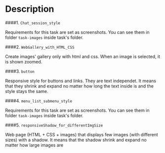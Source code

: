 Description
=================

####1. `Chat_session_style`

Requirements for this task are set as screenshots. You can see them in folder `task-images` inside task's folder.

####2. `WebGallery_with_HTML_CSS`

Create images' gallery only with html and css. When an image is selected, it is shown zoomed.

####3. `button`

Responsive style for buttons and links. They are text independet. It means that they shrink and expand no matter how long the text inside is and the style stays the same.

####4. `menu_list_submenu_style`

Requirements for this task are set as screenshots. You can see them in folder `task-images` inside task's folder.

####5. `responsiveShadow_for_differentImgSize`

Web page (HTML + CSS + images) that displays few images (with different sizes) with a shadow.  It means that the shadow shrink and expand no matter how large images are

